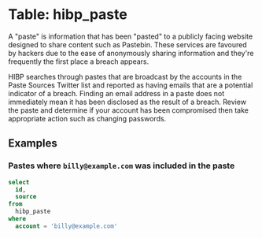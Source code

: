 # Table: hibp_paste

A "paste" is information that has been "pasted" to a publicly facing website designed to share content such as Pastebin. These services are favoured by hackers due to the ease of anonymously sharing information and they're frequently the first place a breach appears.

HIBP searches through pastes that are broadcast by the accounts in the Paste Sources Twitter list and reported as having emails that are a potential indicator of a breach. Finding an email address in a paste does not immediately mean it has been disclosed as the result of a breach. Review the paste and determine if your account has been compromised then take appropriate action such as changing passwords.

## Examples

### Pastes where `billy@example.com` was included in the paste

```sql
select
  id,
  source
from
  hibp_paste
where
  account = 'billy@example.com'
```
